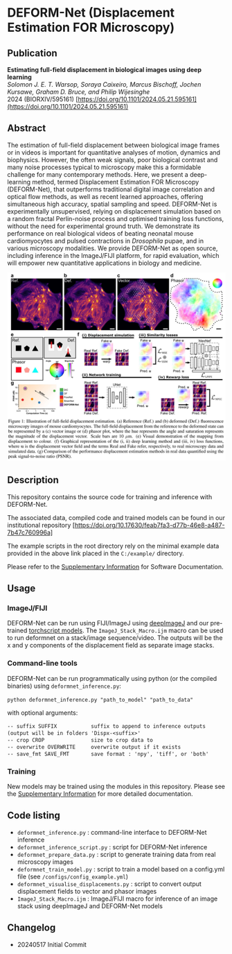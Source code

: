 # DEFORM-Net (Displacement Estimation FOR Microscopy)

## Publication

**Estimating full-field displacement in biological images using deep learning**   
*Solomon J. E. T. Warsop, Soraya Caixeiro, Marcus Bischoff, Jochen Kursawe, Graham D. Bruce, and Philip Wijesinghe*  
2024 (BIORXIV/595161) [https://doi.org/10.1101/2024.05.21.595161](https://doi.org/10.1101/2024.05.21.595161)

## Abstract

The estimation of full-field displacement between biological image frames or in videos is important for quantitative analyses of motion, dynamics and biophysics.
However, the often weak signals, poor biological contrast and many noise processes typical to microscopy make this a formidable challenge for many contemporary methods.
Here, we present a deep-learning method, termed Displacement Estimation FOR Microscopy (DEFORM-Net), that outperforms traditional digital image correlation and optical flow methods, as well as recent learned approaches, offering simultaneous high accuracy, spatial sampling and speed.
DEFORM-Net is experimentally unsupervised, relying on displacement simulation based on a random fractal Perlin-noise process and optimised training loss functions, without the need for experimental ground truth.
We demonstrate its performance on real biological videos of beating neonatal mouse cardiomyocytes and pulsed contractions in _Drosophila_ pupae, and in various microscopy modalities.
We provide DEFORM-Net as open source, including inference in the ImageJ/FIJI platform, for rapid evaluation, which will empower new quantitative applications in biology and medicine.

<p align="center">
<img src="figure1_snapshot.jpg" alt="fig1" width="700"/>
</p>

## Description

This repository contains the source code for training and inference with DEFORM-Net.

The associated data, compiled code and trained models can be found in our institutional repository [https://doi.org/10.17630/feab7fa3-d77b-46e8-a487-7b47c760996a]

The example scripts in the root directory rely on the minimal example data provided in the above link placed in the ```C:/example/``` directory.

Please refer to the [Supplementary Information](https://www.biorxiv.org/content/10.1101/2024.05.21.595161v1.supplementary-material) for Software Documentation.


## Usage

### ImageJ/FIJI

DEFORM-Net can be run using FIJI/ImageJ using [deepImageJ](https://deepimagej.github.io/) and our pre-trained [torchscript models](https://doi.org/10.17630/feab7fa3-d77b-46e8-a487-7b47c760996a).
The ```ImageJ_Stack_Macro.ijm``` macro can be used to run deformnet on a stack/image sequence/video.
The outputs will be the x and y components of the displacement field as separate image stacks.

### Command-line tools

DEFORM-Net can be run programmatically using python (or the compiled binaries) using ```deformnet_inference.py```:

```python deformnet_inference.py "path_to_model" "path_to_data"```

with optional arguments: 

```
-- suffix SUFFIX           suffix to append to inference outputs (output will be in folders 'Dispx-<suffix>'
-- crop CROP               size to crop data to
-- overwrite OVERWRITE     overwrite output if it exists
-- save_fmt SAVE_FMT       save format : 'npy', 'tiff', or 'both'
```

### Training

New models may be trained using the modules in this repository.
Please see the [Supplementary Information](https://www.biorxiv.org/content/10.1101/2024.05.21.595161v1.supplementary-material) for more detailed documentation.


## Code listing

- `deformnet_inference.py` : command-line interface to DEFORM-Net inference
- `deformnet_inference_script.py` : script for DEFORM-Net inference
- `deformnet_prepare_data.py` : script to generate training data from real microscopy images
- `deformnet_train_model.py` : script to train a model based on a config.yml file (see `/configs/config_example.yml`)
- `deformnet_visualise_displacements.py` : script to convert output displacement fields to vector and phasor images
- `ImageJ_Stack_Macro.ijm` : ImageJ/FIJI macro for inference of an image stack using deepImageJ and DEFORM-Net models

## Changelog

- 20240517 Initial Commit
